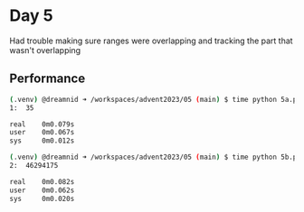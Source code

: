 # Day 5

Had trouble making sure ranges were overlapping and tracking the part that wasn't overlapping

## Performance
```bash
(.venv) @dreamnid ➜ /workspaces/advent2023/05 (main) $ time python 5a.py 
1:  35

real    0m0.079s
user    0m0.067s
sys     0m0.012s

(.venv) @dreamnid ➜ /workspaces/advent2023/05 (main) $ time python 5b.py 
2:  46294175

real    0m0.082s
user    0m0.062s
sys     0m0.020s
```
